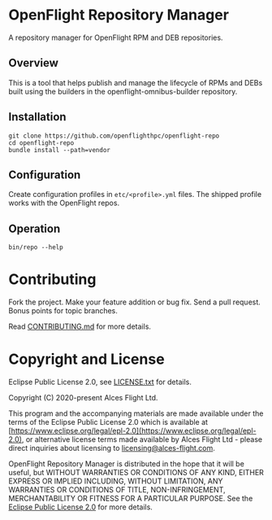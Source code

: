# OpenFlight Repository Manager

A repository manager for OpenFlight RPM and DEB repositories.

## Overview

This is a tool that helps publish and manage the lifecycle of RPMs and
DEBs built using the builders in the openflight-omnibus-builder
repository.

## Installation

```
git clone https://github.com/openflighthpc/openflight-repo
cd openflight-repo
bundle install --path=vendor
```

## Configuration

Create configuration profiles in `etc/<profile>.yml` files. The
shipped profile works with the OpenFlight repos.

## Operation

```
bin/repo --help
```

# Contributing

Fork the project. Make your feature addition or bug fix. Send a pull
request. Bonus points for topic branches.

Read [CONTRIBUTING.md](CONTRIBUTING.md) for more details.

# Copyright and License

Eclipse Public License 2.0, see [LICENSE.txt](LICENSE.txt) for details.

Copyright (C) 2020-present Alces Flight Ltd.

This program and the accompanying materials are made available under
the terms of the Eclipse Public License 2.0 which is available at
[https://www.eclipse.org/legal/epl-2.0](https://www.eclipse.org/legal/epl-2.0),
or alternative license terms made available by Alces Flight Ltd -
please direct inquiries about licensing to
[licensing@alces-flight.com](mailto:licensing@alces-flight.com).

OpenFlight Repository Manager is distributed in the hope that it will be
useful, but WITHOUT WARRANTIES OR CONDITIONS OF ANY KIND, EITHER
EXPRESS OR IMPLIED INCLUDING, WITHOUT LIMITATION, ANY WARRANTIES OR
CONDITIONS OF TITLE, NON-INFRINGEMENT, MERCHANTABILITY OR FITNESS FOR
A PARTICULAR PURPOSE. See the [Eclipse Public License 2.0](https://opensource.org/licenses/EPL-2.0) for more
details.
